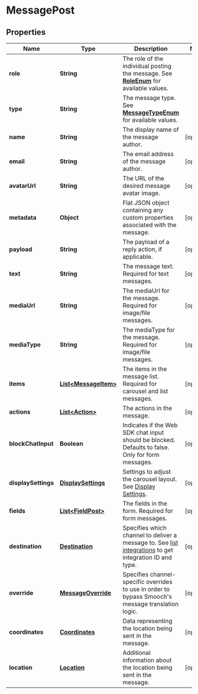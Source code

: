 
# MessagePost

## Properties
Name | Type | Description | Notes
------------ | ------------- | ------------- | -------------
**role** | **String** | The role of the individual posting the message. See [**RoleEnum**](Enums.md#RoleEnum) for available values. | 
**type** | **String** | The message type. See [**MessageTypeEnum**](Enums.md#MessageTypeEnum) for available values. | 
**name** | **String** | The display name of the message author. |  [optional]
**email** | **String** | The email address of the message author. |  [optional]
**avatarUrl** | **String** | The URL of the desired message avatar image. |  [optional]
**metadata** | **Object** | Flat JSON object containing any custom properties associated with the message. |  [optional]
**payload** | **String** | The payload of a reply action, if applicable. |  [optional]
**text** | **String** | The message text. Required for text messages.  |  [optional]
**mediaUrl** | **String** | The mediaUrl for the message. Required for image/file messages.  |  [optional]
**mediaType** | **String** | The mediaType for the message. Required for image/file messages.  |  [optional]
**items** | [**List&lt;MessageItem&gt;**](MessageItem.md) | The items in the message list. Required for carousel and list messages.  |  [optional]
**actions** | [**List&lt;Action&gt;**](Action.md) | The actions in the message. |  [optional]
**blockChatInput** | **Boolean** | Indicates if the Web SDK chat input should be blocked. Defaults to false. Only for form messages.  |  [optional]
**displaySettings** | [**DisplaySettings**](DisplaySettings.md) | Settings to adjust the carousel layout. See [Display Settings](https://docs.smooch.io/rest/#display-settings). |  [optional]
**fields** | [**List&lt;FieldPost&gt;**](FieldPost.md) | The fields in the form. Required for form messages.  |  [optional]
**destination** | [**Destination**](Destination.md) | Specifies which channel to deliver a message to. See [list integrations](https://docs.smooch.io/rest/#list-integrations) to get integration ID and type. |  [optional]
**override** | [**MessageOverride**](MessageOverride.md) | Specifies channel-specific overrides to use in order to bypass Smooch&#39;s message translation logic. |  [optional]
**coordinates** | [**Coordinates**](Coordinates.md) | Data representing the location being sent in the message. |  [optional]
**location** | [**Location**](Location.md) | Additional information about the location being sent in the message. |  [optional]



